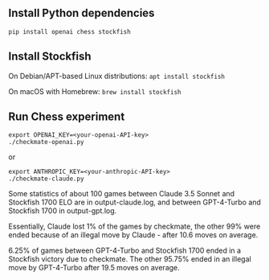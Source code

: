## Install Python dependencies

```pip install openai chess stockfish```

## Install Stockfish

On Debian/APT-based Linux distributions:
```apt install stockfish```

On macOS with Homebrew:
```brew install stockfish```

## Run Chess experiment

```
export OPENAI_KEY=<your-openai-API-key>
./checkmate-openai.py
```
or

```
export ANTHROPIC_KEY=<your-anthropic-API-key>
./checkmate-claude.py
```

Some statistics of about 100 games between Claude 3.5 Sonnet and Stockfish 1700 ELO are in output-claude.log, and between GPT-4-Turbo and Stockfish 1700 in output-gpt.log.

Essentially, Claude lost 1% of the games by checkmate, the other 99% were ended because of an illegal move by Claude - after 10.6 moves on average.

6.25% of games between GPT-4-Turbo and Stockfish 1700 ended in a Stockfish victory due to checkmate. The other 95.75% ended in an illegal move by GPT-4-Turbo after 19.5 moves on average.

